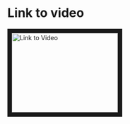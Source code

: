 <h1>Link to video</h1>
<a href="[http://www.youtube.com/watch?feature=player_embedded&v=QUu6Un_BNPQ 
" target="_blank](https://youtu.be/Aa6HQpL4Ks8)"><img src="[http://img.youtube.com/vi/QUu6Un_BNPQ/0.jpg](https://i9.ytimg.com/vi_webp/Aa6HQpL4Ks8/mq1.webp?sqp=CKj93bgG-oaymwEmCMACELQB8quKqQMa8AEB-AH-CYAC0AWKAgwIABABGGUgZShlMA8=&rs=AOn4CLBqMWjnYyUmJSkPyw6jfmwujRB9gg)" 
alt="Link to Video" width="240" height="180" border="10" /></a>
